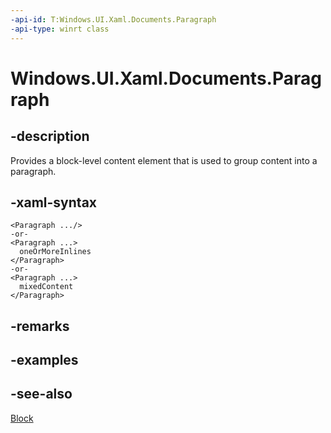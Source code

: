 ```yaml
---
-api-id: T:Windows.UI.Xaml.Documents.Paragraph
-api-type: winrt class
---
```


<!-- Class syntax.
public class Paragraph : Windows.UI.Xaml.Documents.Block, Windows.UI.Xaml.Documents.IParagraph
-->

# Windows.UI.Xaml.Documents.Paragraph

## -description
Provides a block-level content element that is used to group content into a paragraph.



## -xaml-syntax
```xaml
<Paragraph .../>
-or-
<Paragraph ...>
  oneOrMoreInlines
</Paragraph>
-or-
<Paragraph ...>
  mixedContent
</Paragraph>
```


## -remarks

## -examples

## -see-also
[Block](block.md)
